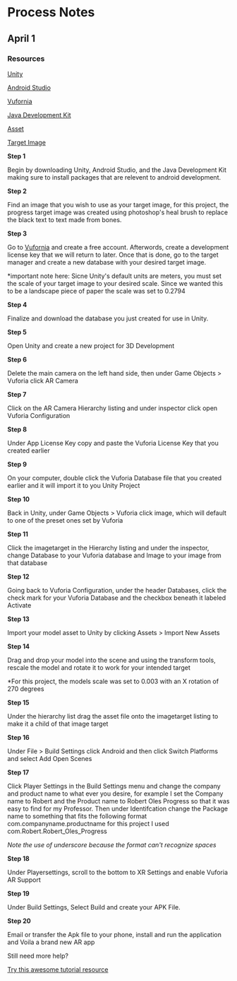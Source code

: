 # Process Notes #

## April 1 ##

### Resources ###

[Unity](https://unity3d.com/get-unity/download)

[Android Studio](https://developer.android.com/studio/index.html)

[Vufornia](https://www.vuforia.com/)

[Java Development Kit](http://www.oracle.com/technetwork/java/javase/downloads/jdk8-downloads-2133151.html)

[Asset](https://sketchfab.com/models/c4e79a9dbcc24287bbf011737b3aefa4)

[Target Image](https://github.com/Robert-Oles/Hist3812-Module-4/blob/master/Application%20File/Progress-1.jpg)

**Step 1**

Begin by downloading Unity, Android Studio, and the Java Development Kit making sure to install packages that are relevent to android development. 

**Step 2**

Find an image that you wish to use as your target image, for this project, the progress target image was created using photoshop's heal brush to replace the black text to text made from bones.

**Step 3**

Go to [Vufornia](https://www.vuforia.com/) and create a free account. Afterwords, create a development license key that we will return to later. Once that is done, go to the target manager and create a new database with your desired target image. 

*important note here: Sicne Unity's default units are meters, you must set the scale of your target image to your desired scale. Since we wanted this to be a landscape piece of paper the scale was set to 0.2794

**Step 4** 

Finalize and download the database you just created for use in Unity.

**Step 5**

Open Unity and create a new project for 3D Development

**Step 6**

Delete the main camera on the left hand side, then under Game Objects > Vuforia click AR Camera

**Step 7**

Click on the AR Camera Hierarchy listing and under inspector click open Vuforia Configuration

**Step 8**

Under App License Key copy and paste the Vuforia License Key that you created earlier

**Step 9**

On your computer, double click the Vuforia Database file that you created earlier and it will import it to you Unity Project

**Step 10**

Back in Unity, under Game Objects > Vuforia click image, which will default to one of the preset ones set by Vuforia

**Step 11**

Click the imagetarget in the Hierarchy listing and under the inspector, change Database to your Vuforia database and Image to your image from that database

**Step 12**

Going back to Vuforia Configuration, under the header Databases, click the check mark for your Vuforia Database and the checkbox beneath it labeled Activate

**Step 13**

Import your model asset to Unity by clicking Assets > Import New Assets

**Step 14**

Drag and drop your model into the scene and using the transform tools, rescale the model and rotate it to work for your intended target

*For this project, the models scale was set to 0.003 with an X rotation of 270 degrees

**Step 15**

Under the hierarchy list drag the asset file onto the imagetarget listing to make it a child of that image target

**Step 16**

Under File > Build Settings click Android and then click Switch Platforms and select Add Open Scenes

**Step 17**

Click Player Settings in the Build Settings menu and change the company and product name to what ever you desire, for example I set the Company name to Robert and the Product name to Robert Oles Progress so that it was easy to find for my Professor. Then under Identifcation change the Package name to something that fits the following format com.companyname.productname for this project I used com.Robert.Robert_Oles_Progress

*Note the use of underscore because the format can't recognize spaces*

**Step 18**

Under Playersettings, scroll to the bottom to XR Settings and enable Vuforia AR Support

**Step 19**

Under Build Settings, Select Build and create your APK File.

**Step 20**

Email or transfer the Apk file to your phone, install and run the application and Voila a brand new AR app

Still need more help? 

[Try this awesome tutorial resource](https://www.youtube.com/watch?v=MtiUx_szKbI) 

